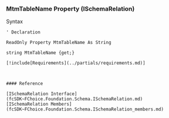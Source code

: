 ﻿### MtmTableName Property (ISchemaRelation)

Syntax

```vbnet
' Declaration

ReadOnly Property MtmTableName As String

string MtmTableName {get;}

[!include[Requirements](../partials/requirements.md)]



#### Reference

[ISchemaRelation Interface](fcSDK~FChoice.Foundation.Schema.ISchemaRelation.md)  
[ISchemaRelation Members](fcSDK~FChoice.Foundation.Schema.ISchemaRelation_members.md)
